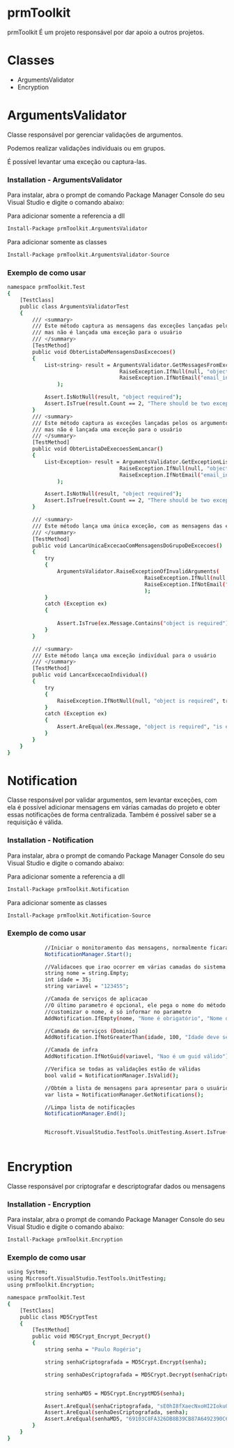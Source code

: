 # prmToolkit

prmToolkit É um projeto responsável por dar apoio a outros projetos.

# Classes
- ArgumentsValidator
- Encryption

# ArgumentsValidator
Classe responsável por gerenciar validações de argumentos.

Podemos realizar validações indivíduais ou em grupos.

É possível levantar uma exceção ou captura-las.

### Installation - ArgumentsValidator

Para instalar, abra o prompt de comando Package Manager Console do seu Visual Studio e digite o comando abaixo:

Para adicionar somente a referencia a dll
```sh
Install-Package prmToolkit.ArgumentsValidator
```

Para adicionar somente as classes
```sh
Install-Package prmToolkit.ArgumentsValidator-Source
```
### Exemplo de como usar

```sh
namespace prmToolkit.Test
{
    [TestClass]
    public class ArgumentsValidatorTest
    {
        /// <summary>
        /// Este método captura as mensagens das exceções lançadas pelos argumentos 
        /// mas não é lançada uma exceção para o usuário
        /// </summary>
        [TestMethod]
        public void ObterListaDeMensagensDasExcecoes()
        {
            List<string> result = ArgumentsValidator.GetMessagesFromExceptions(
                                    RaiseException.IfNull(null, "object is required"),
                                    RaiseException.IfNotEmail("email_invalid", "email invalid")
                );

            Assert.IsNotNull(result, "object required");
            Assert.IsTrue(result.Count == 2, "There should be two exceptions");
        }
        /// <summary>
        /// Este método captura as exceções lançadas pelos os argumentos 
        /// mas não é lançada uma exceção para o usuário
        /// </summary>
        [TestMethod]
        public void ObterListaDeExecoesSemLancar()
        {
            List<Exception> result = ArgumentsValidator.GetExceptionList(
                                    RaiseException.IfNull(null, "object is required"),
                                    RaiseException.IfNotEmail("email_invalid", "email invalid")
                );

            Assert.IsNotNull(result, "object required");
            Assert.IsTrue(result.Count == 2, "There should be two exceptions");
        }

        /// <summary>
        /// Este método lança uma única exceção, com as mensagens das exceções geradas pelos os argumentos 
        /// </summary>
        [TestMethod]
        public void LancarUnicaExcecaoComMensagensDoGrupoDeExcecoes()
        {
            try
            {
                ArgumentsValidator.RaiseExceptionOfInvalidArguments(
                                            RaiseException.IfNull(null, "object is required"),
                                            RaiseException.IfNotEmail("email_invalid", "email invalid")
                                            );
            }
            catch (Exception ex)
            {
                
                Assert.IsTrue(ex.Message.Contains("object is required") && ex.Message.Contains("email invalid"), "There should be two exceptions");
            }
        }

        /// <summary>
        /// Este método lança uma exceção indivídual para o usuário
        /// </summary>
        [TestMethod]
        public void LancarExcecaoIndividual()
        {
            try
            {
                RaiseException.IfNotNull(null, "object is required", true);
            }
            catch (Exception ex)
            {
                Assert.AreEqual(ex.Message, "object is required", "is expected value not null");
            }
        }
    }
}


```

# Notification
Classe responsável por validar argumentos, sem levantar exceções, com ela é possível adicionar mensagens em várias camadas do projeto e obter essas notificações de forma centralizada. Também é possível saber se a requisição é válida.

### Installation - Notification

Para instalar, abra o prompt de comando Package Manager Console do seu Visual Studio e digite o comando abaixo:

Para adicionar somente a referencia a dll
```sh
Install-Package prmToolkit.Notification
```

Para adicionar somente as classes
```sh
Install-Package prmToolkit.Notification-Source
```
### Exemplo de como usar

```sh
            //Iniciar o monitoramento das mensagens, normalmente ficara em um base da controller da api
            NotificationManager.Start();

            //Validacoes que irao ocorrer em várias camadas do sistema
            string nome = string.Empty;
            int idade = 35;
            string variavel = "123455";

            //Camada de serviços de aplicacao
            //O último parametro é opcional, ele pega o nome do método que está executando a validação automaticamente, caso queira 
            //customizar o nome, é só informar no parametro
            AddNotification.IfEmpty(nome, "Nome é obrigatório", "Nome do método que está executando a validação");

            //Camada de serviços (Dominio)
            AddNotification.IfNotGreaterThan(idade, 100, "Idade deve ser maior que 100");

            //Camada de infra
            AddNotification.IfNotGuid(variavel, "Nao é um guid válido");

            //Verifica se todas as validações estão de válidas
            bool valid = NotificationManager.IsValid();

            //Obtém a lista de mensagens para apresentar para o usuário
            var lista = NotificationManager.GetNotifications();

            //Limpa lista de notificações
            NotificationManager.End();


            Microsoft.VisualStudio.TestTools.UnitTesting.Assert.IsTrue(valid, "O argumento nao é verdadeiro");
       
```

# Encryption
Classe responsável por criptografar e descriptografar dados ou mensagens

### Installation - Encryption

Para instalar, abra o prompt de comando Package Manager Console do seu Visual Studio e digite o comando abaixo:

```sh
Install-Package prmToolkit.Encryption
```
### Exemplo de como usar

```sh
using System;
using Microsoft.VisualStudio.TestTools.UnitTesting;
using prmToolkit.Encryption;

namespace prmToolkit.Test
{
    [TestClass]
    public class MD5CryptTest
    {
        [TestMethod]
        public void MD5Crypt_Encrypt_Decrypt()
        {
            string senha = "Paulo Rogério";

            string senhaCriptografada = MD5Crypt.Encrypt(senha);

            string senhaDesCriptografada = MD5Crypt.Decrypt(senhaCriptografada);


            string senhaMD5 = MD5Crypt.EncryptMD5(senha);

            Assert.AreEqual(senhaCriptografada, "sE0hI8fXaecNxoHI2IokuQ==");
            Assert.AreEqual(senhaDesCriptografada, senha);
            Assert.AreEqual(senhaMD5, "69103C8FA326DB8B39CB87A6492390C6");
        }
    }
}
```

